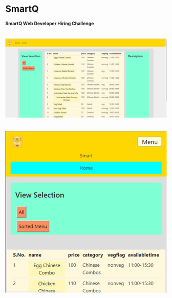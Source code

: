 # SmartQ

#### SmartQ Web Developer Hiring Challenge

#
![Home](https://raw.githubusercontent.com/Deepak5j/SmartQ/master/screenshots/1.PNG)

#
![Home](https://raw.githubusercontent.com/Deepak5j/SmartQ/master/screenshots/3.PNG)


